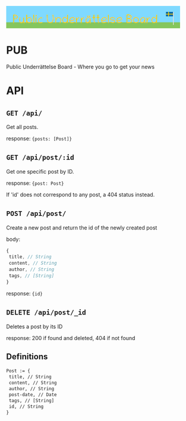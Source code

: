 ![Public Underrättelse Board banner](pub.png)

# PUB
Public Underrättelse Board - Where you go to get your news 

# API

## `GET /api/`
Get all posts.

response: `{posts: [Post]}`


## `GET /api/post/:id`
Get one specific post by ID.

response: `{post: Post}`

If 'id' does not correspond to any post, a 404 status instead.

## `POST /api/post/`
Create a new post and return the id of the newly created post

body: 
```javascript
{
 title, // String
 content, // String
 author, // String
 tags, // [String]
}
```

response: `{id}`

## `DELETE /api/post/_id`
Deletes a post by its ID

response: 200 if found and deleted, 404 if not found

## Definitions
```
Post := {
 title, // String
 content, // String
 author, // String
 post-date, // Date
 tags, // [String]
 id, // String
}
```
